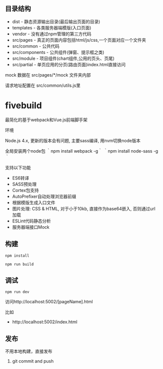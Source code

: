 ## 目录结构
* dist - 静态资源输出目录(最后输出页面的目录)
* templates - 各类服务器端模版(入口页面)
* vendor - 没有通过npm管理的第三方代码
* src/pages - 真正的页面内容包括html/js/css,一个页面对应一个文件夹
* src/common - 公共代码
* src/components - 公共组件(弹窗、提示框之类)
* src/module - 项目组件(chart组件,公用的页头、页尾)
* src/partial - 单页应用的分页(路由页面)index.html直接访问

mock 数据在 src/pages/*/mock 文件夹内部

请求地址配置在 src/common/utils.js里



# fivebuild
最简化的基于webpack和Vue.js前端脚手架

环境

Node.js 4.x, 更新的版本会有问题, 主要sass编译, 用nvm切换node版本

全局安装两个node包
｀npm install webpack -g｀
｀npm install node-sass -g｀

支持以下功能

* ES6转译
* SASS预处理
* Cortex包支持
* AutoPrefixer自动处理浏览器前缀
* 根据模版生成入口文件
* 图片处理: CSS & HTML, 对于小于10kb, 直接作为base64嵌入, 否则通过url加载
* ESLint代码静态分析
* 服务器端接口Mock

## 构建

`npm install`

`npm run build`

## 调试

`npm run dev`

访问http://localhost:5002/[pageName].html

比如
* http://localhost:5002/index.html

## 发布

不用本地构建，直接发布
1.  git commit and push
